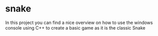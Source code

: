 # snake


In this project you can find a nice overview on how to use the windows console using C++ to create a basic game as it is the classic Snake
